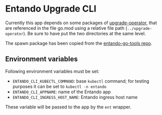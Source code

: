 # Entando Upgrade CLI

Currently this app depends on some packages of [upgrade-operator](https://github.com/entgigi/upgrade-operator), that are referenced in the file go.mod using a relative file path (`../upgrade-operator`). Be sure to have put the two directories at the same level.

The spawn package has been copied from the [entando-go-tools repo](https://github.com/entando/entando-go-tools/).

## Environment variables

Following environment variables must be set:

* `ENTANDO_CLI_KUBECTL_COMMAND`: base `kubectl` command; for testing purposes it can be set to `kubectl -n entando`
* `ENTANDO_CLI_APPNAME`: name of the Entando app
* `ENTANDO_CLI_INGRESS_HOST_NAME`: Entando ingress host name

These variable will be passed to the app by the `ent` wrapper.
